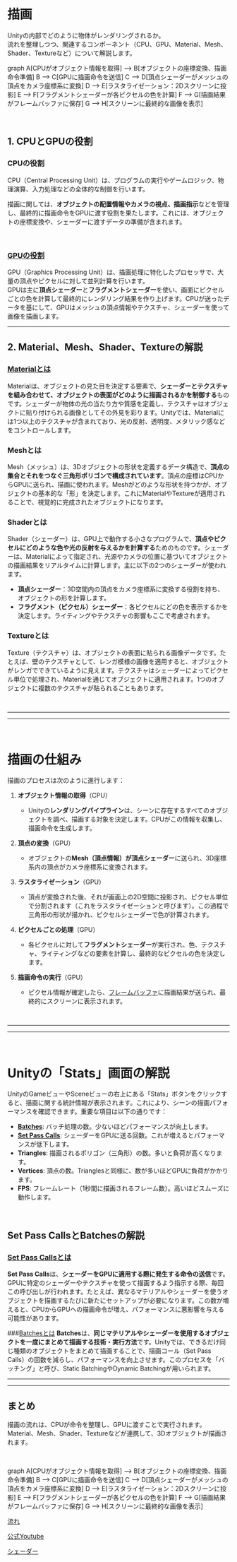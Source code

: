 <head>
  <script type="module">
    import mermaid from 'https://cdn.jsdelivr.net/npm/mermaid@10/dist/mermaid.esm.min.mjs';
    mermaid.initialize({ startOnLoad: true });
  </script>
</head>




# 描画

Unityの内部でどのように物体がレンダリングされるか。  
流れを整理しつつ、関連するコンポーネント（CPU、GPU、Material、Mesh、Shader、Textureなど）について解説します。


<div class="mermaid">

graph 
    A[CPUがオブジェクト情報を取得] --> B[オブジェクトの座標変換、描画命令準備]
    B --> C[GPUに描画命令を送信]
    C --> D[頂点シェーダーがメッシュの頂点をカメラ座標系に変換]
    D --> E[ラスタライゼーション：2Dスクリーンに投影]
    E --> F[フラグメントシェーダーが各ピクセルの色を計算]
    F --> G[描画結果がフレームバッファに保存]
    G --> H[スクリーンに最終的な画像を表示]

</div>

<br>

## 1. **CPUとGPUの役割**
### CPUの役割

CPU（Central Processing Unit）は、プログラムの実行やゲームロジック、物理演算、入力処理などの全体的な制御を行います。  

描画に関しては、**オブジェクトの配置情報やカメラの視点、描画指示**などを管理し、最終的に描画命令をGPUに渡す役割を果たします。これには、オブジェクトの座標変換や、シェーダーに渡すデータの準備が含まれます。

<br>

### [GPUの役割](GPU.md)

GPU（Graphics Processing Unit）は、描画処理に特化したプロセッサで、大量の頂点やピクセルに対して並列計算を行います。  
GPUは主に**頂点シェーダー**と**フラグメントシェーダー**を使い、画面にピクセルごとの色を計算して最終的にレンダリング結果を作り上げます。CPUが送ったデータを基にして、GPUはメッシュの頂点情報やテクスチャ、シェーダーを使って画像を描画します。


---

## 2. **Material、Mesh、Shader、Textureの解説**
### [Materialとは](Material.md)

Materialは、オブジェクトの見た目を決定する要素で、**シェーダーとテクスチャを組み合わせて、オブジェクトの表面がどのように描画されるかを制御する**ものです。シェーダーが物体の光の当たり方や質感を定義し、テクスチャはオブジェクトに貼り付けられる画像としてその外見を彩ります。Unityでは、Materialには1つ以上のテクスチャが含まれており、光の反射、透明度、メタリック感などをコントロールします。

### Meshとは
Mesh（メッシュ）は、3Dオブジェクトの形状を定義するデータ構造で、**頂点の集合とそれをつなぐ三角形ポリゴンで構成されています**。頂点の座標はCPUからGPUに送られ、描画に使われます。Meshがどのような形状を持つかが、オブジェクトの基本的な「形」を決定します。これにMaterialやTextureが適用されることで、視覚的に完成されたオブジェクトになります。

### Shaderとは
Shader（シェーダー）は、GPU上で動作する小さなプログラムで、**頂点やピクセルにどのような色や光の反射を与えるかを計算する**ためのものです。シェーダーは、Materialによって指定され、光源やカメラの位置に基づいてオブジェクトの描画結果をリアルタイムに計算します。主に以下の2つのシェーダーが使われます。
- **頂点シェーダー**：3D空間内の頂点をカメラ座標系に変換する役割を持ち、オブジェクトの形を計算します。
- **フラグメント（ピクセル）シェーダー**：各ピクセルにどの色を表示するかを決定します。ライティングやテクスチャの影響もここで考慮されます。

### Textureとは
Texture（テクスチャ）は、オブジェクトの表面に貼られる画像データです。たとえば、壁のテクスチャとして、レンガ模様の画像を適用すると、オブジェクトがレンガでできているように見えます。テクスチャはシェーダーによってピクセル単位で処理され、Materialを通じてオブジェクトに適用されます。1つのオブジェクトに複数のテクスチャが貼られることもあります。

<br>

---
---

<br>

# **描画の仕組み**
描画のプロセスは次のように進行します：

1. **オブジェクト情報の取得**（CPU）
   - Unityの**レンダリングパイプライン**は、シーンに存在するすべてのオブジェクトを調べ、描画する対象を決定します。CPUがこの情報を収集し、描画命令を生成します。
   
2. **頂点の変換**（GPU）
   - オブジェクトの**Mesh（頂点情報）**が**頂点シェーダー**に送られ、3D座標系内の頂点がカメラ座標系に変換されます。
   
3. **ラスタライゼーション**（GPU）
   - 頂点が変換された後、それが画面上の2D空間に投影され、ピクセル単位で分割されます（これをラスタライゼーションと呼びます）。この過程で三角形の形状が描かれ、ピクセルシェーダーで色が計算されます。

4. **ピクセルごとの処理**（GPU）
   - 各ピクセルに対して**フラグメントシェーダー**が実行され、色、テクスチャ、ライティングなどの要素を計算し、最終的なピクセルの色を決定します。

5. **描画命令の実行**（GPU）
   - ピクセル情報が確定したら、[フレームバッファ](フレームバッファ.md)に描画結果が送られ、最終的にスクリーンに表示されます。

<br>

---
---

<br>

#  **Unityの「Stats」画面の解説**
UnityのGameビューやSceneビューの右上にある「Stats」ボタンをクリックすると、描画に関する統計情報が表示されます。これにより、シーンの描画パフォーマンスを確認できます。重要な項目は以下の通りです：
- [**Batches**](Batches.md): バッチ処理の数。少ないほどパフォーマンスが向上します。
- [**Set Pass Calls**](SetPassCalls.md): シェーダーをGPUに送る回数。これが増えるとパフォーマンスが低下します。
- **Triangles**: 描画されるポリゴン（三角形）の数。多いと負荷が高くなります。
- **Vertices**: 頂点の数。Trianglesと同様に、数が多いほどGPUに負荷がかかります。
- **FPS**: フレームレート（1秒間に描画されるフレーム数）。高いほどスムーズに動作します。

<br>

## **Set Pass CallsとBatchesの解説**
### [Set Pass Callsとは](SetPassCalls.md)
**Set Pass Calls**は、**シェーダーをGPUに適用する際に発生する命令の送信**です。GPUに特定のシェーダーやテクスチャを使って描画するよう指示する際、毎回この呼び出しが行われます。たとえば、異なるマテリアルやシェーダーを使うオブジェクトを描画するたびに新たにセットアップが必要になります。この数が増えると、CPUからGPUへの描画命令が増え、パフォーマンスに悪影響を与える可能性があります。

###[Batchesとは](Batches.md)
**Batches**は、**同じマテリアルやシェーダーを使用するオブジェクトを一度にまとめて描画する技術・実行方法**です。Unityでは、できるだけ同じ種類のオブジェクトをまとめて描画することで、描画コール（Set Pass Calls）の回数を減らし、パフォーマンスを向上させます。このプロセスを「バッチング」と呼び、Static BatchingやDynamic Batchingが用いられます。


---



---

## まとめ
描画の流れは、CPUが命令を整理し、GPUに渡すことで実行されます。Material、Mesh、Shader、Textureなどが連携して、3Dオブジェクトが描画されます。

<br>


<div class="mermaid">

graph 
    A[CPUがオブジェクト情報を取得] --> B[オブジェクトの座標変換、描画命令準備]
    B --> C[GPUに描画命令を送信]
    C --> D[頂点シェーダーがメッシュの頂点をカメラ座標系に変換]
    D --> E[ラスタライゼーション：2Dスクリーンに投影]
    E --> F[フラグメントシェーダーが各ピクセルの色を計算]
    F --> G[描画結果がフレームバッファに保存]
    G --> H[スクリーンに最終的な画像を表示]

</div>


<a href="https://drive.google.com/drive/folders/1ag0gMAOHYUzGGLT-Oar-vHUnkxp9Rg6u" target="_blank">流れ</a>

<a href="https://www.youtube.com/watch?v=wUx_Y9BgC7k" target="_blank">公式Youtube</a>



[シェーダー](../5_UnityPickUpTips/3_1_Other/Shader/shader.md)

